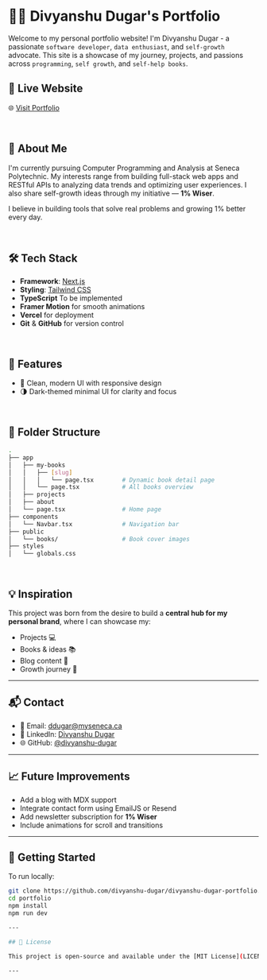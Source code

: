 # 👨‍💻 Divyanshu Dugar's Portfolio

Welcome to my personal portfolio website! I'm Divyanshu Dugar - a passionate `software developer`, `data enthusiast`, and `self-growth` advocate. This site is a showcase of my journey, projects, and passions across `programming`, `self growth`, and `self-help books`.

## 🚀 Live Website

🌐 [Visit Portfolio](https://divyanshu-dugar-developer-portfolio.vercel.app/)

<br/>

## 📌 About Me

I'm currently pursuing Computer Programming and Analysis at Seneca Polytechnic. My interests range from building full-stack web apps and RESTful APIs to analyzing data trends and optimizing user experiences. I also share self-growth ideas through my initiative — **1% Wiser**.

I believe in building tools that solve real problems and growing 1% better every day.

<br/>

## 🛠️ Tech Stack

- **Framework**: [Next.js](https://nextjs.org/)
- **Styling**: [Tailwind CSS](https://tailwindcss.com/)
- **TypeScript** To be implemented
- **Framer Motion** for smooth animations
- **Vercel** for deployment
- **Git** & **GitHub** for version control

<br/>

## 📂 Features

- 📌 Clean, modern UI with responsive design
- 🌗 Dark-themed minimal UI for clarity and focus

<br/>

## 🧾 Folder Structure

```bash
.
├── app
│   ├── my-books
│   │   ├── [slug]
│   │   │   └── page.tsx        # Dynamic book detail page
│   │   └── page.tsx            # All books overview
│   ├── projects
│   ├── about
│   └── page.tsx                # Home page
├── components
│   └── Navbar.tsx              # Navigation bar
├── public
│   └── books/                  # Book cover images
├── styles
│   └── globals.css
````

<br/>

## 💡 Inspiration

This project was born from the desire to build a **central hub for my personal brand**, where I can showcase my:

* Projects 💻
* Books & ideas 📚
* Blog content 📝
* Growth journey 🌱

---

## 📬 Contact

* 📧 Email: [ddugar@myseneca.ca](mailto:ddugar@myseneca.ca)
* 💼 LinkedIn: [Divyanshu Dugar](https://linkedin.com/in/divyanshu-dugar)
* 🌐 GitHub: [@divyanshu-dugar](https://github.com/divyanshu-dugar)

---

## 📈 Future Improvements

* Add a blog with MDX support
* Integrate contact form using EmailJS or Resend
* Add newsletter subscription for **1% Wiser**
* Include animations for scroll and transitions

---

## 🏁 Getting Started

To run locally:

```bash
git clone https://github.com/divyanshu-dugar/divyanshu-dugar-portfolio.git
cd portfolio
npm install
npm run dev

---

## 📄 License

This project is open-source and available under the [MIT License](LICENSE).

---


